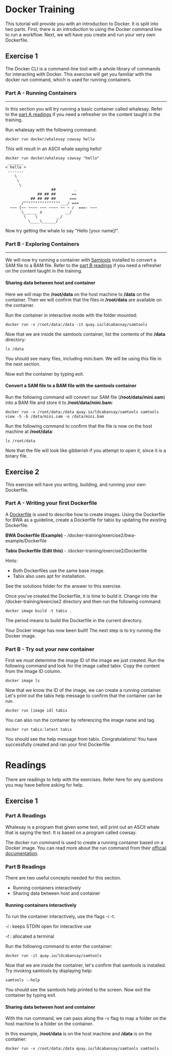 # Docker Training
This tutorial will provide you with an introduction to Docker. It is split into two parts. First, there is an introduction to using the Docker command line to run a workflow. Next, we will have you create and run your very own Dockerfile.

## Exercise 1
The Docker CLI is a command-line tool with a whole library of commands for interacting with Docker. This exercise will get you familiar with the docker run command, which is used for running containers.


### Part A - Running Containers
---
In this section you will try running a basic container called whalesay. Refer to the [part A readings](#part-a-readings) if you need a refresher on the content taught in the training.

Run whalesay with the following command:
```shell
docker run docker/whalesay cowsay hello
```

This will result in an ASCII whale saying hello!
```shell
docker run docker/whalesay cowsay "hello"
 _______ 
< hello >
 ------- 
    \
     \
      \     
                    ##        .            
              ## ## ##       ==            
           ## ## ## ##      ===            
       /""""""""""""""""___/ ===        
  ~~~ {~~ ~~~~ ~~~ ~~~~ ~~ ~ /  ===- ~~~   
       \______ o          __/            
        \    \        __/             
          \____\______/   

```

Now try getting the whale to say "Hello [your name]!".

### Part B - Exploring Containers
---
We will now try running a container with [Samtools](http://www.htslib.org/) installed to convert a SAM file to a BAM file. Refer to the [part B readings](#part-b-readings) if you need a refresher on the content taught in the training.

#### Sharing data between host and container
Here we will map the **/root/data** on the host machine to **/data** on the container. Then we will confirm that the files in **/root/data** are available on the container.

Run the container in interactive mode with the folder mounted:
```shell
docker run -v /root/data:/data -it quay.io/ldcabansay/samtools
```

Now that we are inside the samtools container, list the contents of the **/data** directory:
```shell
ls /data
```
You should see many files, including mini.bam. We will be using this file in the next section.

Now exit the container by typing exit.

#### Convert a SAM file to a BAM file with the samtools container
Run the following command will convert our SAM file (**/root/data/mini.sam**) into a BAM file and store it to **/root/data/mini.bam**:
```shell
docker run -v /root/data:/data quay.io/ldcabansay/samtools samtools view -S -b /data/mini.sam -o /data/mini.bam
```

Run the following command to confirm that the file is now on the host machine at **/root/data**:
```shell
ls /root/data
```

Note that the file will look like gibberish if you attempt to open it, since it is a binary file.

## Exercise 2
This exercise will have you writing, building, and running your own Dockerfile.

### Part A - Writing your first Dockerfile
A [Dockerfile](https://docs.docker.com/engine/reference/builder/) is used to describe how to create images. Using the Dockerfile for BWA as a guideline, create a Dockerfile for tabix by updating the existing Dockerfile.

**BWA Dockerfile (Example)** - /docker-training/exercise2/bwa-example/Dockerfile

**Tabix Dockerfile (Edit this)** - /docker-training/exercise2/Dockerfile

Hints:
* Both Dockerfiles use the same base image.
* Tabix also uses apt for installation.

See the solutions folder for the answer to this exercise.

Once you've created the Dockerfile, it is time to build it. Change into the /docker-training/exercise2 directory and then run the following command.
```shell
docker image build -t tabix .
```

The period means to build the Dockerfile in the current directory.

Your Docker image has now been built! The next step is to try running the Docker image.

### Part B - Try out your new container
First we must determine the image ID of the image we just created. Run the following command and look for the image called tabix. Copy the content from the Image ID column.
```shell
docker image ls
```

Now that we know the ID of the image, we can create a running container. Let's print out the tabix help message to confirm that the container can be run.
```shell
docker run [image id] tabix
```

You can also run the container by referencing the image name and tag.
```shell
docker run tabix:latest tabix
```

You should see the help message from tabix. Congratulations! You have successfully created and ran your first Dockerfile.

# Readings
There are readings to help with the exercises. Refer here for any questions you may have before asking for help.

## Exercise 1
### Part A Readings
Whalesay is a program that given some text, will print out an ASCII whale that is saying the text. It is based on a program called cowsay.

The docker run command is used to create a running container based on a Docker image. You can read more about the run command from their [official documentation](https://docs.docker.com/engine/reference/run/).

### Part B Readings
There are two useful concepts needed for this section.
* Running containers interactively
* Sharing data between host and container

#### Running containers interactively
To run the container interactively, use the flags -i -t.

_-i_ : keeps STDIN open for interactive use

_-t_ : allocated a terminal


Run the following command to enter the container:
```shell
docker run -it quay.io/ldcabansay/samtools
```

Now that we are inside the container, let's confirm that samtools is installed. Try invoking samtools by displaying help:
```shell
samtools --help
```

You should see the samtools help printed to the screen. Now exit the container by typing exit.

#### Sharing data between host and container
With the run command, we can pass along the -v flag to map a folder on the host machine to a folder on the container.

In this example, **/root/data** is on the host machine and **/data** is on the container:
```shell
docker run -v /root/data:/data quay.io/ldcabansay/samtools samtools
```